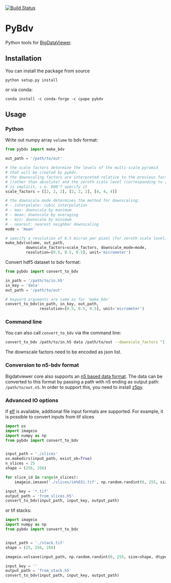 [![Build Status](https://travis-ci.org/constantinpape/pybdv.svg?branch=master)](https://travis-ci.org/constantinpape/pybdv)

# PyBdv

Python tools for [BigDataViewer](https://imagej.net/BigDataViewer).


## Installation

You can install the package from source
```
python setup.py install
```
or via conda:
```
conda install -c conda-forge -c cpape pybdv
```


## Usage

### Python

Write out numpy array `volume` to bdv format:
```python
from pybdv import make_bdv

out_path = '/path/to/out'

# the scale factors determine the levels of the multi-scale pyramid
# that will be created by pybdv.
# the downscaling factors are interpreted relative to the previous factor
# (rather than absolute) and the zeroth scale level (corresponding to [1, 1, 1])
# is implicit, i.e. DON'T specify it
scale_factors = [[2, 2, 2], [2, 2, 2], [4, 4, 4]]

# the downscale mode determines the method for downscaling:
# - interpolate: cubic interpolation
# - max: downscale by maximum
# - mean: downscale by averaging
# - min: downscale by minimum
# - nearest: nearest neighbor downscaling
mode = 'mean'

# specify a resolution of 0.5 micron per pixel (for zeroth scale level)
make_bdv(volume, out_path,
         downscale_factors=scale_factors, downscale_mode=mode,
         resolution=[0.5, 0.5, 0.5], unit='micrometer')
```

Convert hdf5 dataset to bdv format:
```python
from pybdv import convert_to_bdv

in_path = '/path/to/in.h5'
in_key = 'data'
out_path = '/path/to/out'

# keyword arguments are same as for 'make_bdv'
convert_to_bdv(in_path, in_key, out_path,
               resolution=[0.5, 0.5, 0.5], unit='micrometer')
```

### Command line

You can also call `convert_to_bdv` via the command line:
```bash
convert_to_bdv /path/to/in.h5 data /path/to/out --downscale_factors "[[2, 2, 2], [2, 2, 2], [4, 4, 4]]" --downscale_mode nearest --resolution 0.5 0.5 0.5 --unit micrometer
```

The downscale factors need to be encoded as json list.


### Conversion to n5-bdv format

Bigdatviewer core also supports an [n5 based data format](https://github.com/bigdataviewer/bigdataviewer-core/blob/master/BDV%20N5%20format.md). The data can be converted to this format by passing a path with n5 ending as output path: `/path/to/out.n5`. In order to support this, you need to install [z5py](https://github.com/constantinpape/z5).


### Advanced IO options

If [elf](https://github.com/constantinpape/elf) is available, additional file input formats are supported.
For example, it is possible to convert inputs from tif slices

```python
import os
import imageio
import numpy as np
from pybdv import convert_to_bdv


input_path = './slices'
os.makedirs(input_path, exist_ok=True)
n_slices = 25
shape = (256, 256)

for slice_id in range(n_slices):
    imageio.imsave('./slices/im%03i.tif', np.random.randint(0, 255, size=shape, dtype='uint8'))

input_key = '*.tif'
output_path = 'from_slices.h5'
convert_to_bdv(input_path, input_key, output_path)
```

or tif stacks:

```python
import imageio
import numpy as np
from pybdv import convert_to_bdv


input_path = './stack.tif'
shape = (25, 256, 256)

imageio.volsave(input_path, np.random.randint(0, 255, size=shape, dtype='uint8'))

input_key = ''
output_path = 'from_stack.h5'
convert_to_bdv(input_path, input_key, output_path)
```
